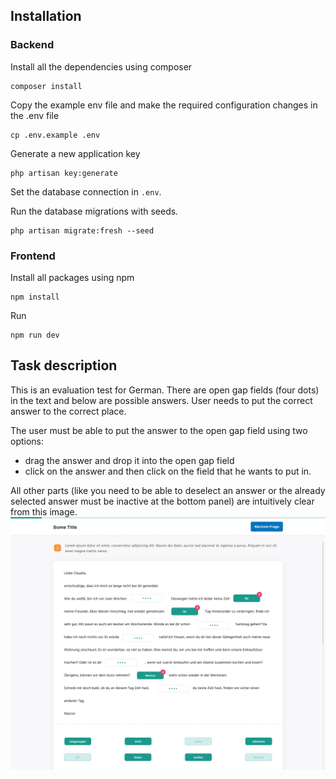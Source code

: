 ## Installation

### Backend

Install all the dependencies using composer

```
composer install
```

Copy the example env file and make the required configuration changes in the .env file

```
cp .env.example .env
```

Generate a new application key

```
php artisan key:generate
```

Set the database connection in `.env`.

Run the database migrations with seeds.

```
php artisan migrate:fresh --seed
```

### Frontend

Install all packages using npm

```
npm install
```

Run

```
npm run dev
```

## Task description

This is an evaluation test for German. There are open gap fields (four dots) in the text and below are possible answers.
User needs to put the correct answer to the correct place.

The user must be able to put the answer to the open gap field using two options:

-   drag the answer and drop it into the open gap field
-   click on the answer and then click on the field that he wants to put in.

All other parts (like you need to be able to deselect an answer or the already selected answer must be inactive at the bottom panel)
are intuitively clear from this image.
<img width="800" alt="Create a new project" src="docs/Task.jpg">
